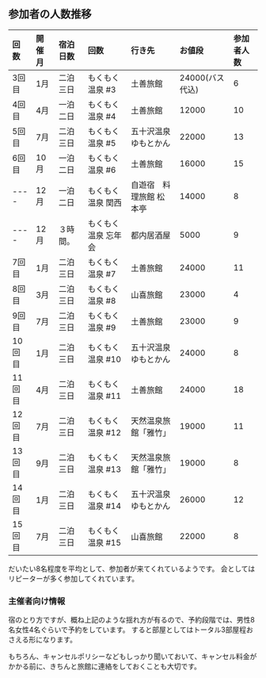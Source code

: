 ## 参加者の人数推移
| 回数 | 開催月 | 宿泊日数 | 回数 | 行き先 | お値段 | 参加者人数 |
|:----|:----|:----|:----|:----|:----|:----|
| 3回目 | 1月 | 二泊三日 | もくもく温泉 #3 | 土善旅館 | 24000(バス代込) | 6 |
| 4回目 | 4月 | 一泊二日 | もくもく温泉 #4 | 土善旅館 | 12000 | 10 |
| 5回目 | 7月 | 二泊三日 | もくもく温泉 #5 | 五十沢温泉ゆもとかん | 22000 | 13 |
| 6回目 | 10月 | 一泊二日 | もくもく温泉 #6 | 土善旅館 | 16000 | 15 |
| ---- | 12月 | 一泊二日 | もくもく温泉 関西 | 自遊宿　料理旅館 松本亭| 14000 | 8 |
| ---- | 12月 | ３時間。 | もくもく温泉 忘年会 | 都内居酒屋 | 5000 | 9 |
| 7回目 | 1月 | 二泊三日 | もくもく温泉 #7 | 土善旅館 | 24000 | 11 |
| 8回目 | 3月 | 二泊三日 | もくもく温泉 #8 | 山喜旅館 | 23000 | 4 |
| 9回目 | 7月 | 二泊三日 | もくもく温泉 #9 | 土善旅館 | 23000 | 9 |
| 10回目 | 1月 | 二泊三日 | もくもく温泉 #10 | 五十沢温泉ゆもとかん | 24000 | 8 |
| 11回目 | 4月 | 二泊三日 | もくもく温泉 #11 | 土善旅館 | 24000 | 18 |
| 12回目 | 7月 | 二泊三日 | もくもく温泉 #12 | 天然温泉旅館「雅竹」 | 19000 | 11 |
| 13回目 | 9月 | 二泊三日 | もくもく温泉 #13 | 天然温泉旅館「雅竹」 | 19000 | 8 |
| 14回目 | 1月 | 二泊三日 | もくもく温泉 #14 | 五十沢温泉ゆもとかん | 26000 | 12 |
| 15回目 | 7月 | 二泊三日 | もくもく温泉 #15 | 山喜旅館 | 22000 | 8 |

だいたい8名程度を平均として、参加者が来てくれているようです。
会としてはリピーターが多く参加してくれています。

### 主催者向け情報
宿のとり方ですが、概ね上記のような揺れ方が有るので、予約段階では、男性8名女性4名ぐらいで予約をしています。
すると部屋としてはトータル3部屋程おさえる形になります。

もちろん、キャンセルポリシーなどもしっかり聞いておいて、キャンセル料金がかかる前に、きちんと旅館に連絡をしておくことも大切です。
